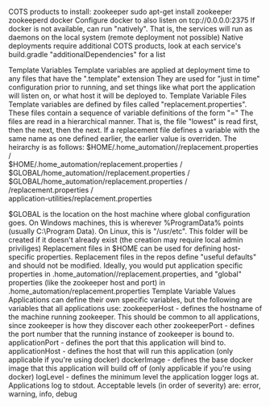 COTS products to install:
zookeeper
	sudo apt-get install zookeeper zookeeperd
docker
   Configure docker to also listen on tcp://0.0.0.0:2375
   If docker is not available, can run "natively". That is, the services will run as daemons on the local system (remote deployment not possible)
      Native deployments require additional COTS products, look at each service's build.gradle "additionalDependencies" for a list

Template Variables
   Template variables are applied at deployment time to any files that have the ".template" extension
   They are used for "just in time" configuration prior to running, and set things like what port the application will listen on, or what host it will be deployed to.
Template Variable Files
   Template variables are defined by files called "replacement.properties". These files contain a sequence of variable definitions of the form "<variable name>=<value>"
   The files are read in a hierarchical manner. That is, the file "lowest" is read first, then the next, then the next. If a replacement file defines a variable with the same name as one defined earlier, the earlier value is overriden.
   The heirarchy is as follows:
      $HOME/.home_automation/<application name>/replacement.properties
                  /\
      $HOME/.home_automation/replacement.properties
				  /\
      $GLOBAL/home_automation/<application name>/replacement.properties
				  /\
      $GLOBAL/home_automation/replacement.properties
                  /\
      <application repo>/replacement.properties
                  /\
      application-utilities/replacement.properties
   
   $GLOBAL is the location on the host machine where global configuration goes. On Windows machines, this is wherever %ProgramData% points (usually C:\Program Data). On Linux, this is "/usr/etc".
   This folder will be created if it doesn't already exist (the creation may require local admin priviliges)
   Replacement files in $HOME can be used for defining host-specific properties. Replacement files in the repos define "useful defaults" and should not be modified.
   Ideally, you would put application specific properties in .home_automation/<application name>/replacement.properties, and "global" properties (like the zookeeper host and port) in .home_automation/replacement.properties
Template Variable Values
   Applications can define their own specific variables, but the following are variables that all applications use:
      zookeeperHost - defines the hostname of the machine running zookeeper. This should be common to all applications, since zookeeper is how they discover each other
      zookeeperPort - defines the port number that the running instance of zookeeper is bound to.
      applicationPort - defines the port that this application will bind to.
      applicationHost - defines the host that will run this application (only applicable if you're using docker)
      dockerImage - defines the base docker image that this application will build off of (only applicable if you're using docker)
      logLevel - defines the minimum level the application logger logs at. Applications log to stdout. Acceptable levels (in order of severity) are: error, warning, info, debug

